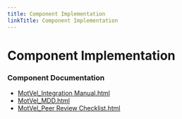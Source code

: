 ```yaml
---
title: Component Implementation
linkTitle: Component Implementation
---
```


# Component Implementation
### Component Documentation

- [MotVel_Integration Manual.html](doc/MotVel_Integration%20Manual.html)
- [MotVel_MDD.html](doc/MotVel_MDD.html)
- [MotVel_Peer Review Checklist.html](doc/MotVel_Peer%20Review%20Checklist.html)

